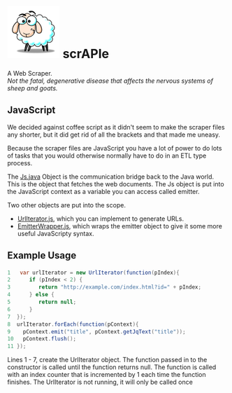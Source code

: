 ![Scrapie](src/main/images/sheepVerySmall.png) scrAPIe
======= 
A Web Scraper.  
_Not the fatal, degenerative disease that affects the nervous systems of sheep and goats._

JavaScript
----

We decided against coffee script as it didn't seem to make the scraper files any shorter, but it 
did get rid of all the brackets and that made me uneasy.  

Because the scraper files are JavaScript you have a lot of power to do lots of tasks that you
would otherwise normally have to do in an ETL type process.


The [Js.java](src/main/java/com/wp/scrapie/Js.java)  Object is the communication bridge back 
to the Java world.  This is the object that fetches the web documents.  The Js object is put
into the JavaScript context as a variable you can access called emitter.

Two other objects are put into the scope.  

- [UrlIterator.js](src/main/UrlIterator.js), which you can implement to generate URLs.
- [EmitterWrapper.js](src/main/js/EmitterWrapper.js), which wraps the emitter object to give it some more useful JavaScripty syntax.   


Example Usage
-----

```Java
1   var urlIterator = new UrlIterator(function(pIndex){
2      if (pIndex < 2) {
3		  return "http://example.com/index.html?id=" + pIndex;
4	   } else {
5 		  return null;
6	   }
7  });
8  urlIterator.forEach(function(pContext){
9    pContext.emit("title", pContext.getJqText("title"));
10   pContext.flush();
11 });
```

Lines 1 - 7, create the UrlIterator object.  The function passed in to the constructor
is called until the function returns null.  The function is called with an index counter
that is incremented by 1 each time the function finishes.  The UrlIterator is not running,
it will only be called once 